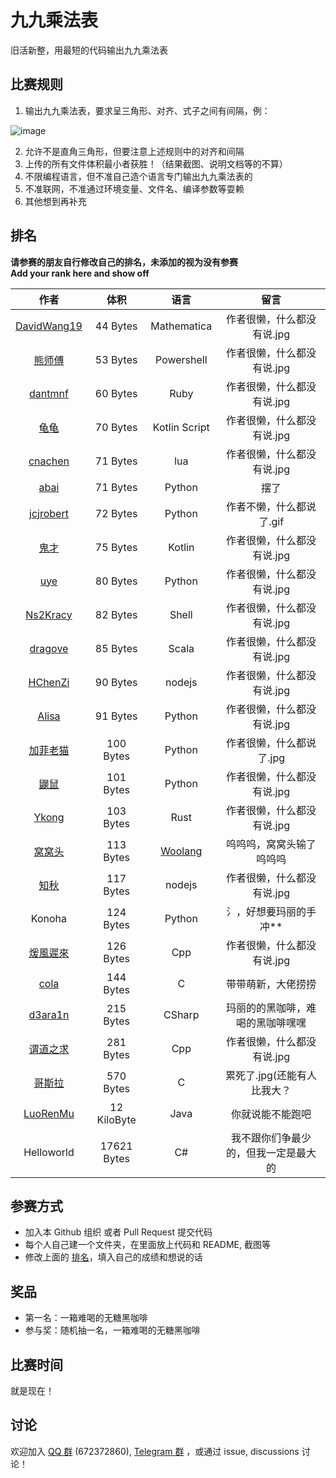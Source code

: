 # 九九乘法表

旧活新整，用最短的代码输出九九乘法表

## 比赛规则

1. 输出九九乘法表，要求呈三角形、对齐、式子之间有间隔，例：

  ![image](https://user-images.githubusercontent.com/18511905/228529653-f2031cc6-61dd-4be7-8a86-f06980b84031.png)

2. 允许不是直角三角形，但要注意上述规则中的对齐和间隔
3. 上传的所有文件体积最小者获胜！（结果截图、说明文档等的不算）
4. 不限编程语言，但不准自己造个语言专门输出九九乘法表的
5. 不准联网，不准通过环境变量、文件名、编译参数等耍赖
6. 其他想到再补充

## 排名

**请参赛的朋友自行修改自己的排名，未添加的视为没有参赛**  
**Add your rank here and show off**

|                             作者                             |   体积    |       语言       |  留言 |
| :----------------------------------------------------------: | :-------: | :--------------: | :--------------: |
| [DavidWang19](DavidWang19)     |  44 Bytes  |       Mathematica        | 作者很懒，什么都没有说.jpg |
| [熊师傅](otakuma)              | 53 Bytes | Powershell |  作者很懒，什么都没有说.jpg |
| [dantmnf](dantmnf)              | 60 Bytes | Ruby |  作者很懒，什么都没有说.jpg |
| [龟龟](guigui)                 |  70 Bytes  |       Kotlin Script        | 作者很懒，什么都没有说.jpg |
| [cnachen](cnachen)             |  71 Bytes  |       lua        | 作者很懒，什么都没有说.jpg |
| [abai](abai)                   | 71 Bytes | Python| 摆了 |
| [jcjrobert](jcjrobert)         | 72 Bytes | Python | 作者不懒，什么都说了.gif |
| [鬼才](鬼才)                    |  75 Bytes | Kotlin    |  作者很懒，什么都没有说.jpg  |
| [uye](uye)                     |  80 Bytes  |       Python        | 作者很懒，什么都没有说.jpg |
| [Ns2Kracy](Ns2Kracy)           |  82 Bytes  |       Shell        | 作者很懒，什么都没有说.jpg |
| [dragove](dragove)             | 85 Bytes | Scala | 作者很懒，什么都没有说.jpg |
| [HChenZi](HChenZi)             |  90 Bytes  |       nodejs        | 作者很懒，什么都没有说.jpg |
| [Alisa](Alisa)                 |  91 Bytes  |       Python        | 作者很懒，什么都没有说.jpg |
| [加菲老猫](GarfieldTheOldCat)     |  100 Bytes  |       Python        | 作者很懒，什么都说了.jpg |
| [鼹鼠](鼹鼠)                    |  101 Bytes  |       Python        | 作者很懒，什么都没有说.jpg |
| [Ykong](Ykong)                 |  103 Bytes  |       Rust        | 作者很懒，什么都没有说.jpg |
| [窝窝头](mr_cino)              |  113 Bytes  |       [Woolang](https://github.com/cinogama/woolang)        | 呜呜呜，窝窝头输了呜呜呜 |
| [知秋](FAll)                   |  117 Bytes  |       nodejs        | 作者很懒，什么都没有说.jpg |
| Konoha                         | 124 Bytes | Python | 氵，好想要玛丽的手冲** |
| [煖風遲來](煖風遲來)            |  126 Bytes  |       Cpp           | 作者很懒，什么都没有说.jpg |
| [cola](cola)                  |  144 Bytes  |       C          | 带带萌新，大佬捞捞 |
| [d3ara1n](d3ara1n)            |  215 Bytes  |       CSharp      | 玛丽的的黑咖啡，难喝的黑咖啡嘿嘿 |
| [谓道之求](谓道之求)            |  281 Bytes  |       Cpp           | 作者很懒，什么都没有说.jpg |
| [哥斯拉](哥斯拉)               |  570 Bytes  |       C           | 累死了.jpg(还能有人比我大？ 
| [LuoRenMu](Luorenmu)          |  12 KiloByte  |       Java           | 你就说能不能跑吧 |
| Helloworld                    | 17621 Bytes | C# | 我不跟你们争最少的，但我一定是最大的 |

## 参赛方式

- 加入本 Github 组织 或者 Pull Request 提交代码
- 每个人自己建一个文件夹，在里面放上代码和 README, 截图等
- 修改上面的 [排名](#排名)，填入自己的成绩和想说的话

## 奖品

- 第一名：一箱难喝的无糖黑咖啡
- 参与奖：随机抽一名，一箱难喝的无糖黑咖啡

## 比赛时间

就是现在！

## 讨论

欢迎加入 [QQ 群](https://jq.qq.com/?_wv=1027&k=8aBWumWU) (672372860), [Telegram 群](https://t.me/+NjDljiDRrpI4NTU1) ，或通过 issue, discussions 讨论！
